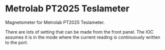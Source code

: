 # Metrolab PT2025 Teslameter

Magnetometer for Metrolab PT2025 Teslameter.

There are lots of setting that can be made from the front panel. The IOC assumes it is in the mode where the current reading is continuously written to the port.
